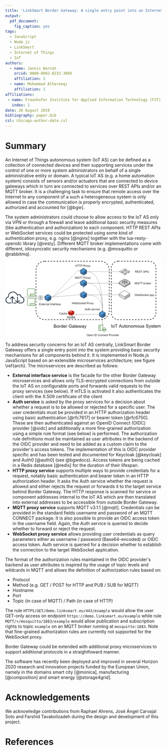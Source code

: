```yaml
---
title: 'LinkSmart Border Gateway: A single entry point into an Internet of Things autonomous system'
output:
  pdf_document:
    fig_caption: yes
tags:
  - JavaScript
  - Node.js
  - LinkSmart
  - Internet of Things
  - IoT
authors:
  - name: Jannis Warnat
    orcid: 0000-0002-8233-309X
    affiliation: 1
  - name: Mohammad Alhareeqi
    affiliation: 1
affiliations:
 - name: Fraunhofer Institute for Applied Information Technology (FIT)
   index: 1
date: 26 August 2019
bibliography: paper.bib
csl: chicago-author-date.csl
---
```


# Summary

An Internet of Things autonomous system (IoT AS) can be defined as a collection of connected devices and their supporting
services under the control of one or more system administrators on behalf of a single administrative entity or domain. A typical IoT AS (e.g. a home automation system) consists of sensors and/or actuators that are connected to device gateways which in turn are connected to services over REST APIs and/or an MQTT broker. It is a
challenging task to ensure that remote access over the Internet to any component of a such a heterogeneous system is only allowed in case the communication is properly encrypted, authenticated, authorized and accounted for [@bgw].

The 
system administrators could choose to allow access to the IoT AS only via VPN or through a firewall and leave additional
basic security measures (like authentication and authorization) to each component. HTTP REST APIs or WebSocket services could be protected using some kind of authentication proxy, e.g. nginx [@nginx] together with the lua-resty-openidc library [@resty]. Different MQTT broker implementations come with different, idiosyncratic security mechanisms (e.g. @mosquitto or @rabbitmq).

![Border Gateway architecture \label{arch}](figure.png)
 
To address security concerns for an IoT AS centrally, LinkSmart Border Gateway offers a single entry point into the system providing basic security mechanisms for all components behind it. It is implemented in Node.js JavaScript based on an extensible microservices architecture; see figure \ref{arch}. The microservices are described as follows:

* **External interface service** is the facade for the other Border Gateway microservices and allows only TLS-encrypted connections from outside the IoT AS on configurable ports and forwards valid requests to the proxy services (see below).
If mTLS is activated it also authenticates the client with the X.509 certificate of the client
* **Auth service** is asked by the proxy services for a decision about whether a request is to be allowed or rejected for a specific user. The user credentials must be provided in an HTTP authorization header using basic authentication [@rfc7617] or bearer token [@rfc6750]. These are then authenticated against an OpenID Connect (OIDC) provider [@oidc] and additionally a more fine-grained authorization using a simple rule format (see below) is performed. The authorization rule definitions must be maintained as user attributes in the backend of the OIDC provider and need to be added as a custom claim to the provider's access tokens. The implementation of this is OIDC provider specific and has been tested and documented for Keycloak [@keycloak] and Auth0 [@auth0] (see @bgwdocs). Access tokens are being cached in a Redis database [@redis] for the duration of their lifespan.
* **HTTP proxy service** supports multiple ways to provide credentials for a request, notably basic authentication and bearer token in an HTTP authorization header. It asks the Auth service whether the request is allowed and either rejects the request or forwards it to the target service behind Border Gateway. The HTTP response is scanned for service or component addresses internal to the IoT AS which are then translated into external addresses to be accessible from outside Border Gateway.
* **MQTT proxy service** supports MQTT v3.1.1 [@mqtt]. Credentials can be provided in the standard fields username and password of an MQTT CONNECT package. It is also possible to provide an OIDC access token in the username field. Again, the Auth service is queried to decide whether to forward or reject the request.
* **WebSocket proxy service** allows providing user credentials as query parameters either as username / password (Base64-encoded) or OIDC access token. Auth service is queried for a decision whether to establish the connection to the target WebSocket application.  

The format of the authorization rules maintained in the OIDC provider's backend as user attributes is inspired by the usage of topic levels and wildcards in MQTT and allows the definition of authorization rules based on:

  * Protocol
  * Method (e.g. GET / POST for HTTP and PUB / SUB for MQTT)
  * Hostname
  * Port
  * Topic (in case of MQTT) / Path (in case of HTTP)
  
The rule ``HTTPS/GET/demo.linksmart.eu/443/example`` would allow the user GET-only access on endpoint ``https://demo.linksmart.eu/example`` while rule ``MQTT/+/mosquitto/1883/example`` would allow publication and subscription rights to topic ``example`` on an MQTT broker running at ``mosquitto:1883``. Note that fine-grained authorization rules are currently not supported for the WebSocket proxy.

Border Gateway could be extended with additional proxy microservices to support additional protocols in a straightfoward manner.

The software has recently been deployed and improved in several Horizon 2020 research and innovation
projects funded by the European Union, namely in the domains smart city [@monica], manufacturing [@composition] and smart energy [@storage4grid].

# Acknowledgements

We acknowledge contributions from Raphael Ahrens, José Ángel Carvajal Soto and Farshid Tavakolizadeh during the design and development of this project.

# References


